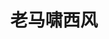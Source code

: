 ---
home: true
layout: Blog
icon: house
title: 老马啸西风
heroImage: /assets/images/SIGN.png
heroText: 老马啸西风
heroFullScreen: true
tagline: 知行合一
projects:
  - icon: folder-open
    name: 项目名称
    desc: 项目详细描述
    link: https://你的项目链接

  - icon: link
    name: 链接名称
    desc: 链接详细描述
    link: https://链接地址

  - icon: book
    name: 书籍名称
    desc: 书籍详细描述
    link: https://你的书籍链接

  - icon: newspaper
    name: 文章名称
    desc: 文章详细描述
    link: https://你的文章链接

  - icon: user-group
    name: 伙伴名称
    desc: 伙伴详细介绍
    link: https://你的伙伴链接

  - icon: /assets/images/lmxxf.png
    name: 自定义项目
    desc: 自定义详细介绍
    link: https://你的自定义链接

footer: 我是老马，期待与你的下次重逢
---